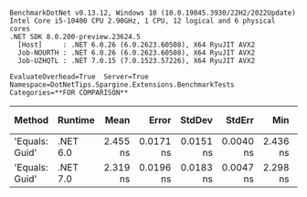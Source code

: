 ```

BenchmarkDotNet v0.13.12, Windows 10 (10.0.19045.3930/22H2/2022Update)
Intel Core i5-10400 CPU 2.90GHz, 1 CPU, 12 logical and 6 physical cores
.NET SDK 8.0.200-preview.23624.5
  [Host]     : .NET 6.0.26 (6.0.2623.60508), X64 RyuJIT AVX2
  Job-NOURTH : .NET 6.0.26 (6.0.2623.60508), X64 RyuJIT AVX2
  Job-UZHQTL : .NET 7.0.15 (7.0.1523.57226), X64 RyuJIT AVX2

EvaluateOverhead=True  Server=True  Namespace=DotNetTips.Spargine.Extensions.BenchmarkTests  
Categories=**FOR COMPARISON**  

```
| Method         | Runtime  | Mean     | Error     | StdDev    | StdErr    | Min      | Q1       | Median   | Q3       | Max      | Op/s          | CI99.9% Margin | Iterations | Kurtosis | MValue | Skewness | Rank | LogicalGroup | Baseline | Code Size | Allocated |
|--------------- |--------- |---------:|----------:|----------:|----------:|---------:|---------:|---------:|---------:|---------:|--------------:|---------------:|-----------:|---------:|-------:|---------:|-----:|------------- |--------- |----------:|----------:|
| &#39;Equals: Guid&#39; | .NET 6.0 | 2.455 ns | 0.0171 ns | 0.0151 ns | 0.0040 ns | 2.436 ns | 2.447 ns | 2.450 ns | 2.461 ns | 2.487 ns | 407,348,383.3 |      0.0171 ns |      14.00 |    2.275 |  2.000 |   0.7678 |    2 | *            | No       |     117 B |         - |
| &#39;Equals: Guid&#39; | .NET 7.0 | 2.319 ns | 0.0196 ns | 0.0183 ns | 0.0047 ns | 2.298 ns | 2.303 ns | 2.315 ns | 2.335 ns | 2.351 ns | 431,286,511.1 |      0.0196 ns |      15.00 |    1.636 |  2.000 |   0.4950 |    1 | *            | No       |     105 B |         - |
